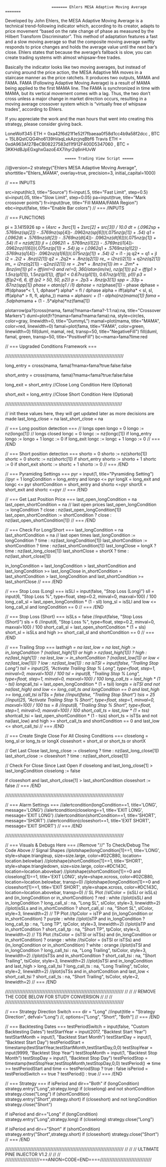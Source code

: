                          ======= Ehlers MESA Adaptive Moving Average =======

Developed by John Ehlers, the MESA Adaptive Moving Average is a technical trend-following indicator which,
according to its creator, adapts to price movement “based on the rate change of phase as measured by the
Hilbert Transform Discriminator”. This method of adaptation features a fast and a slow moving average so
that the composite moving average swiftly responds to price changes and holds the average value until the
next bar’s close. Ehlers states that because the average’s fallback is slow, you can create trading systems
with almost whipsaw-free trades.

Basically the indicator looks like two moving averages, but instead of curving around the price action,
the MESA Adaptive MA moves in a staircase manner as the price ratchets. It produces two outputs, MAMA and FAMA.
FAMA (Following Adaptive Moving Average) is a result of MAMA being applied to the first MAMA line. The FAMA
is synchronized in time with MAMA, but its vertical movement comes with a lag. Thus, the two don’t cross unless
a major change in market direction occurs, resulting in a moving average crossover system which is “virtually
free of whipsaw trades”, according to Ehlers.

If you appreciate the work and the man hours that went into creating this strategy, please consider giving back.

LoneWolf345 ETH = 0xa42f6d21f1e52f7fbaeaa0f58d1cc4b9a58f2dcc , BTC = 15L8QstCQG4ho6139hVaqLxkAzcjnqBbf6
Travis ETH = 0xdA963A127BeCB08227583d11f912F400D5347060 , BTC = 3KKHdBJpEGxghxGazoE4X7ihyr2q6nHUvW

                               ===== Trading View Script =====

//@version=2
strategy("Ehlers MESA Adaptive Moving Average", shorttitle="Ehlers_MAMA", overlay=true, precision=3, initial_capital=1000)

// === INPUTS

src=input(hlc3, title="Source")
fl=input(.5, title="Fast Limit", step=0.5)
sl=input(.05, title="Slow Limit", step=0.05)
pa=input(true, title="Mark crossover points")
fr=input(true, title="Fill MAMA/FAMA Region")
ebc=input(false, title="Enable Bar colors")
// === /INPUTS

// === FUNCTIONS

pi = 3.1415926
sp = (4*src + 3*src[1] + 2*src[2] + src[3]) / 10.0
dt = (.0962*sp + .5769*nz(sp[2]) - .5769*nz(sp[4])- .0962*nz(sp[6]))*(.075*nz(p[1]) + .54)
q1 = (.0962*dt + .5769*nz(dt[2]) - .5769*nz(dt[4])- .0962*nz(dt[6]))*(.075*nz(p[1]) + .54)
i1 = nz(dt[3])
jI = (.0962*i1 + .5769*nz(i1[2]) - .5769*nz(i1[4])- .0962*nz(i1[6]))*(.075*nz(p[1]) + .54)
jq = (.0962*q1 + .5769*nz(q1[2]) - .5769*nz(q1[4])- .0962*nz(q1[6]))*(.075*nz(p[1]) + .54)
i2* = i1 - jq
q2* = q1 + jI
i2 = .2*i2* + .8*nz(i2[1])
q2 = .2*q2* + .8*nz(q2[1])
re\_ = i2*nz(i2[1]) + q2*nz(q2[1])
im\_ = i2*nz(q2[1]) - q2*nz(i2[1])
re = .2*re* + .8*nz(re[1])
im = .2*im* + .8*nz(im[1])
p1 = iff(im!=0 and re!=0, 360/atan(im/re), nz(p[1]))
p2 = iff(p1 > 1.5*nz(p1[1]), 1.5*nz(p1[1]), iff(p1 < 0.67*nz(p1[1]), 0.67*nz(p1[1]), p1))
p3 = iff(p2<6, 6, iff (p2 > 50, 50, p2))
p = .2*p3 + .8*nz(p3[1])
spp = .33*p + .67*nz(spp[1])
phase = atan(q1 / i1)
dphase* = nz(phase[1]) - phase
dphase = iff(dphase*< 1, 1, dphase*)
alpha* = fl / dphase
alpha = iff(alpha* < sl, sl, iff(alpha* > fl, fl, alpha\_))
mama = alpha*src + (1 - alpha)*nz(mama[1])
fama = .5*alpha*mama + (1 - .5*alpha)\*nz(fama[1])

plotarrow(pa?(cross(mama, fama)?mama<fama?-1:1:na):na, title="Crossover Markers")
duml=plot(fr?(mama>fama?mama:fama):na, style=circles, color=gray, linewidth=0, title="DummyL")
mamal=plot(mama, title="MAMA", color=red, linewidth=0)
famal=plot(fama, title="FAMA", color=green, linewidth=0)
fill(duml, mamal, red, transp=50, title="NegativeFill")
fill(duml, famal, green, transp=50, title="PositiveFill")
bc=mama>fama?lime:red

// === Upgraded Conditions Framework ===

////////////////////////////////////////////////////////////////////////////

long_entry = cross(mama, fama)?mama>fama?true:false:false

short_entry = cross(mama, fama)?mama<fama?true:false:false

long_exit = short_entry //Close Long Condition Here (Optional)

short_exit = long_entry //Close Short Condition Here (Optional)

///////////////////////////////////////////////////////////////////////////

// init these values here, they will get updated later as more decisions are made
last_long_close = na
last_short_close = na

// === Long position detection ===
// longs open
longo = 0
longo := nz(longo[1])
// longs closed
longc = 0
longc := nz(longc[1])
if long_entry
longo := longo + 1
longc := 0
if long_exit
longc := longc + 1
longo := 0
// === /END

// === Short position detection ===
shorto = 0
shorto := nz(shorto[1])
shortc = 0
shortc := nz(shortc[1])
if short_entry
shorto := shorto + 1
shortc := 0
if short_exit
shortc := shortc + 1
shorto := 0
// === /END

// === Pyramiding Settings ===
pyr = input(1, title="Pyramiding Setting")
//pyr = 1
longCondition = long_entry and longo <= pyr
longX = long_exit and longc <= pyr
shortCondition = short_entry and shorto <=pyr
shortX = short_exit and shortc <=pyr
// === /END

// === Get Last Position Price ===
last_open_longCondition = na
last_open_shortCondition = na
// last open prices
last_open_longCondition := longCondition ? close : nz(last_open_longCondition[1])
last_open_shortCondition := shortCondition ? close : nz(last_open_shortCondition[1])
// === /END

// === Check For Long/Short ===
last_longCondition = na
last_shortCondition = na
// last open times
last_longCondition := longCondition ? time : nz(last_longCondition[1])
last_shortCondition := shortCondition ? time : nz(last_shortCondition[1])
last_longClose = longX ? time : nz(last_long_close[1])
last_shortClose = shortX ? time : nz(last_short_close[1])

in_longCondition = last_longCondition > last_shortCondition and last_longCondition >= last_longClose
in_shortCondition = last_shortCondition > last_longCondition and last_shortCondition >= last_shortClose
// === /END

// === Stop Loss (Long) ===
isSLl = input(false, "Stop Loss (Long)")
sll = input(6, "Stop Loss %", type=float, step=0.2, minval=0, maxval=100) / 100
long_call_sl = last_open_longCondition \* (1 - sll)
long_sl = isSLl and low <= long_call_sl and longCondition == 0
// === /END

// === Stop Loss (Short) ===
isSLs = false //input(false, "Stop Loss (Short)")
sls = 6 //input(6, "Stop Loss %", type=float, step=0.2, minval=0, maxval=100) / 100
short_call_sl = last_open_shortCondition \* (1 + sls)
short_sl = isSLs and high >= short_call_sl and shortCondition == 0
// === /END

// === Trailing Stop ===
last*high = na
last_low = na
last_high := in_longCondition ? (na(last_high[1]) or high > nz(last_high[1])) ? high : nz(last_high[1]) : na
last_low := in_shortCondition ? (na(last_low[1]) or low < nz(last_low[1])) ? low : nz(last_low[1]) : na
isTSl = input(false, "Trailing Stop Long")
tsil = input(25, "Activate Trailing Stop % Long", type=float, step=1, minval=0, maxval=100) / 100
tsl = input(8, "Trailing Stop % Long", type=float, step=1, minval=0, maxval=100) / 100
long_call_ts = last_high * (1 - tsl)
long*call_tsi = last_open_longCondition * (1 + tsil)
long*ts = isTSl and not na(last_high) and low <= long_call_ts and longCondition == 0 and last_high >= long_call_tsi
isTSs = false //input(false, "Trailing Stop Short")
tsis = 25 //input(25, "Activate Trailing Stop % Short", type=float, step=1, minval=0, maxval=100) / 100
tss = 8 //input(8, "Trailing Stop % Short", type=float, step=1, minval=0, maxval=100) / 100
short_call_ts = last_low * (1 + tss)
short*call_tsi = last_open_shortCondition * (1 - tsis)
short_ts = isTSs and not na(last_low) and high >= short_call_ts and shortCondition == 0 and last_low <= short_call_tsi
// === /END

// === Create Single Close For All Closing Conditions ===
closelong = long_sl or long_ts or longX
closeshort = short_sl or short_ts or shortX

// Get Last Close
last_long_close := closelong ? time : nz(last_long_close[1])
last_short_close := closeshort ? time : nz(last_short_close[1])

// Check For Close Since Last Open
if closelong and last_long_close[1] > last_longCondition
closelong := false

if closeshort and last_short_close[1] > last_shortCondition
closeshort := false
// === /END

////////////////////////////////////////////////////////////////////////////

// === Alarm Settings ===
//alertcondition(longCondition==1, title='LONG', message='LONG')
//alertcondition(closelong==1, title='EXIT LONG', message='EXIT LONG')
//alertcondition(shortCondition==1, title='SHORT', message='SHORT')
//alertcondition(closeshort==1, title='EXIT SHORT', message='EXIT SHORT')
// === /END

////////////////////////////////////////////////////////////////////////////

// === Visuals & Debugs Here ===
//Remove "//" To Check/Debug The Code Above
// Signal Shapes
//plotshape(longCondition[1]==1, title='LONG', style=shape.triangleup, size=size.large, color=#02CB80, location= location.belowbar)
//plotshape(shortCondition[1]==1, title='SHORT', style=shape.triangledown, size=size.large, color=#DC143C, location=location.abovebar)
//plotshape(shortCondition[1]==0 and closelong[1]==1, title='EXIT LONG', style=shape.xcross, color=#02CB80, location=location.belowbar, transp=0)
//plotshape(longCondition[1]==0 and closeshort[1]==1, title='EXIT SHORT', style=shape.xcross, color=#DC143C, location=location.abovebar, transp=0)
// SL Plot
//slColor = (isSLl or isSLs) and (in_longCondition or in_shortCondition) ? red : white
//plot(isSLl and in_longCondition ? long_call_sl : na, "Long SL", slColor, style=3, linewidth=2)
//plot(isSLs and in_shortCondition ? short_call_sl : na, "Short SL", slColor, style=3, linewidth=2)
// TP Plot
//tpColor = isTP and (in_longCondition or in_shortCondition) ? purple : white
//plot(isTP and in_longCondition ? long_call_tp : na, "Long TP", tpColor, style=3, linewidth=2)
//plot(isTP and in_shortCondition ? short_call_tp : na, "Short TP", tpColor, style=3, linewidth=2)
// TS Plot
//tsColor = (isTSl or isTSs) and (in_longCondition or in_shortCondition) ? orange : white
//tsiColor = (isTSl or isTSs) and (in_longCondition or in_shortCondition) ? white : orange
//plot(isTSl and in_longCondition ? long_call_tsi : na, "Long Trailing", tsiColor, style=3, linewidth=2)
//plot(isTSs and in_shortCondition ? short_call_tsi : na, "Short Trailing", tsiColor, style=3, linewidth=2)
//plot(isTSl and in_longCondition and last_high > long_call_tsi ? long_call_ts : na, "Long Trailing", tsColor, style=2, linewidth=2)
//plot(isTSs and in_shortCondition and last_low < short_call_tsi ? short_call_ts : na, "Short Trailing", tsColor, style=2, linewidth=2)
// === /END

////////////////////////////////////////////////////////////////////////////
// //
// REMOVE THE CODE BELOW FOR STUDY CONVERSION //
// //
////////////////////////////////////////////////////////////////////////////

// === Strategy Direction Switch ===
dir = "Long" //input(title = "Strategy Direction", defval="Long") //, options=["Long", "Short", "Both"]
// === /END

// === Backtesting Dates ===
testPeriodSwitch = input(false, "Custom Backtesting Dates")
testStartYear = input(2017, "Backtest Start Year")
testStartMonth = input(1, "Backtest Start Month")
testStartDay = input(1, "Backtest Start Day")
testPeriodStart = timestamp(testStartYear,testStartMonth,testStartDay,0,0)
testStopYear = input(9999, "Backtest Stop Year")
testStopMonth = input(1, "Backtest Stop Month")
testStopDay = input(1, "Backtest Stop Day")
testPeriodStop = timestamp(testStopYear,testStopMonth,testStopDay,0,0)
testPeriod() =>
time >= testPeriodStart and time <= testPeriodStop ? true : false
isPeriod = testPeriodSwitch == true ? testPeriod() : true
// === /END

// === Strategy ===
if isPeriod and dir=="Both"
if (longCondition)
strategy.entry("Long",strategy.long)
if (closelong) and not shortCondition
strategy.close("Long")
if (shortCondition)
strategy.entry("Short",strategy.short)
if (closeshort) and not longCondition
strategy.close("Short")

if isPeriod and dir=="Long"
if (longCondition)
strategy.entry("Long",strategy.long)
if (closelong)
strategy.close("Long")

if isPeriod and dir=="Short"
if (shortCondition)
strategy.entry("Short",strategy.short)
if (closeshort)
strategy.close("Short")
// === /END

////////////////////////////////////////////////////////////////////////////
// //
// ULTIMATE PINE INJECTOR V1.2 //
// //
//////////////////////===ANION=CODE=END====/////////////////////////////////
